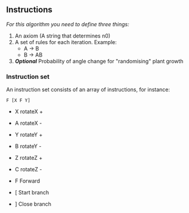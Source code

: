 ## Instructions
*For this algorithm you need to define three things:*

1. An axiom (A string that determines n0)
2. A set of rules for each iteration. Example:
	* A -> B
	* B -> AB
3. ***Optional*** Probability of angle change for "randomising" plant growth

### Instruction set

An instruction set consists of an array of instructions, for instance:
```
F [X F Y]
```

* X rotateX +
* A rotateX -

* Y rotateY +
* B rotateY -

* Z rotateZ +
* C rotateZ -

* F Forward

* [ Start branch
* ] Close branch
